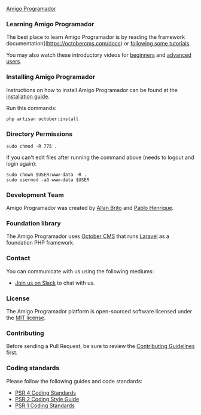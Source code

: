 <!-- <p align="center">
    <img src="https://github.com/octobercms/october/blob/master/themes/demo/assets/images/october.png?raw=true" alt="Amigo Programador" width="25%" height="25%" />
</p> -->

[Amigo Programador](https://amigoprogramador.com.br)

### Learning Amigo Programador

The best place to learn Amigo Programador is by reading the framework documentation](https://octobercms.com/docs) or [following some tutorials](https://octobercms.com/support/articles/tutorials).

You may also watch these introductory videos for [beginners](https://vimeo.com/79963873) and [advanced users](https://vimeo.com/172202661).

### Installing Amigo Programador

Instructions on how to install Amigo Programador can be found at the [installation guide](https://octobercms.com/docs/setup/installation).

Run this commands:

```shell
php artisan october:install
```

### Directory Permissions
```shell
sudo chmod -R 775 .
```

If you can't edit files after running the command above (needs to logout and login again):
```shell
sudo chown $USER:www-data -R .
sudo usermod -aG www-data $USER
```

### Development Team

Amigo Programador was created by [Allan Brito](https://linkedin.com/in/allan-brito) and [Pablo Henrique](https://www.linkedin.com/in/pablo-henrique-999960101/).

### Foundation library

The Amigo Programador uses [October CMS](https://octobercms.com) that runs [Laravel](https://laravel.com) as a foundation PHP framework.

### Contact

You can communicate with us using the following mediums:

* [Join us on Slack](https://amigoprogramador.slack.com) to chat with us.

### License

The Amigo Programador platform is open-sourced software licensed under the [MIT license](https://opensource.org/licenses/MIT).

### Contributing

Before sending a Pull Request, be sure to review the [Contributing Guidelines](.github/CONTRIBUTING.md) first.

### Coding standards

Please follow the following guides and code standards:

* [PSR 4 Coding Standards](https://github.com/php-fig/fig-standards/blob/master/accepted/PSR-4-autoloader.md)
* [PSR 2 Coding Style Guide](https://github.com/php-fig/fig-standards/blob/master/accepted/PSR-2-coding-style-guide.md)
* [PSR 1 Coding Standards](https://github.com/php-fig/fig-standards/blob/master/accepted/PSR-1-basic-coding-standard.md)

